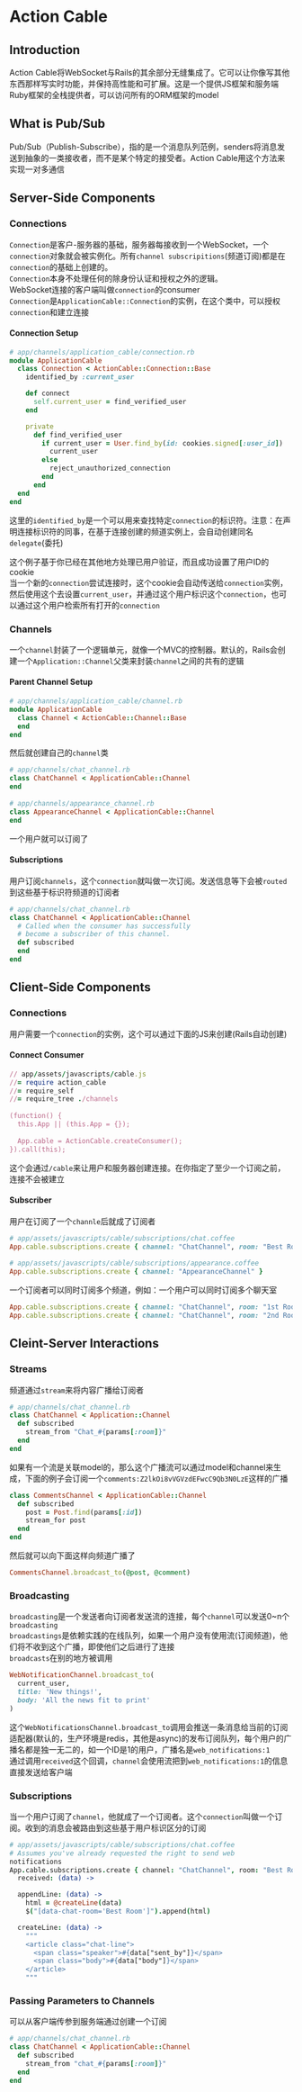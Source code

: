 # Action Cable
## Introduction
Action
Cable将WebSocket与Rails的其余部分无缝集成了。它可以让你像写其他东西那样写实时功能，并保持高性能和可扩展。这是一个提供JS框架和服务端Ruby框架的全栈提供者，可以访问所有的ORM框架的model  

## What is Pub/Sub
Pub/Sub（Publish-Subscribe），指的是一个消息队列范例，senders将消息发送到抽象的一类接收者，而不是某个特定的接受者。Action Cable用这个方法来实现一对多通信  

## Server-Side Components
### Connections
`Connection`是客户-服务器的基础，服务器每接收到一个WebSocket，一个`connection`对象就会被实例化。所有`channel subscripitions`(频道订阅)都是在`connection`的基础上创建的。  
`Connection`本身不处理任何的除身份认证和授权之外的逻辑。  
WebSocket连接的客户端叫做`connection`的consumer  
`Connection`是`ApplicationCable::Connection`的实例，在这个类中，可以授权`connection`和建立连接

#### Connection Setup
```ruby
# app/channels/application_cable/connection.rb
module ApplicationCable
  class Connection < ActionCable::Connection::Base
    identified_by :current_user

    def connect
      self.current_user = find_verified_user
    end

    private
      def find_verified_user
        if current_user = User.find_by(id: cookies.signed[:user_id])
          current_user
        else
          reject_unauthorized_connection
        end
      end
  end
end
```
这里的`identified_by`是一个可以用来查找特定`connection`的标识符。注意：在声明连接标识符的同事，在基于连接创建的频道实例上，会自动创建同名`delegate`(委托)  

这个例子基于你已经在其他地方处理已用户验证，而且成功设置了用户ID的cookie  
当一个新的`connection`尝试连接时，这个cookie会自动传送给`connection`实例，然后使用这个去设置`current_user`，并通过这个用户标识这个`connection`，也可以通过这个用户检索所有打开的`connection`  

### Channels
一个`channel`封装了一个逻辑单元，就像一个MVC的控制器。默认的，Rails会创建一个`Application::Channel`父类来封装`channel`之间的共有的逻辑  

#### Parent Channel Setup
```ruby
# app/channels/application_cable/channel.rb
module ApplicationCable
  class Channel < ActionCable::Channel::Base
  end
end
```
然后就创建自己的`channel`类  
```ruby
# app/channels/chat_channel.rb
class ChatChannel < ApplicationCable::Channel
end
 
# app/channels/appearance_channel.rb
class AppearanceChannel < ApplicationCable::Channel
end
```
一个用户就可以订阅了  

#### Subscriptions
用户订阅`channels`，这个`connection`就叫做一次订阅。发送信息等下会被`routed`到这些基于标识符频道的订阅者 
```ruby
# app/channels/chat_channel.rb
class ChatChannel < ApplicationCable::Channel
  # Called when the consumer has successfully
  # become a subscriber of this channel.
  def subscribed
  end
end
```


## Client-Side Components
### Connections
用户需要一个`connection`的实例，这个可以通过下面的JS来创建(Rails自动创建)  

#### Connect Consumer
```ruby
// app/assets/javascripts/cable.js
//= require action_cable
//= require_self
//= require_tree ./channels
 
(function() {
  this.App || (this.App = {});
 
  App.cable = ActionCable.createConsumer();
}).call(this);
```
这个会通过`/cable`来让用户和服务器创建连接。在你指定了至少一个订阅之前，连接不会被建立  

#### Subscriber
用户在订阅了一个`channle`后就成了订阅者  
```ruby
# app/assets/javascripts/cable/subscriptions/chat.coffee
App.cable.subscriptions.create { channel: "ChatChannel", room: "Best Room" }
 
# app/assets/javascripts/cable/subscriptions/appearance.coffee
App.cable.subscriptions.create { channel: "AppearanceChannel" }
```
一个订阅者可以同时订阅多个频道，例如：一个用户可以同时订阅多个聊天室  
```ruby
App.cable.subscriptions.create { channel: "ChatChannel", room: "1st Room" }
App.cable.subscriptions.create { channel: "ChatChannel", room: "2nd Room" }
```

## Cleint-Server Interactions
### Streams
频道通过`stream`来将内容广播给订阅者  
```ruby
# app/channels/chat_channel.rb
class ChatChannel < Application::Channel
  def subscribed
    stream_from "Chat_#{params[:room]}"
  end
end
```
如果有一个流是关联model的，那么这个广播流可以通过model和channel来生成，下面的例子会订阅一个`comments:Z2lkOi8vVGVzdEFwcC9Qb3N0LzE`这样的广播  
```ruby
class CommentsChannel < ApplicationCable::Channel
  def subscribed
    post = Post.find(params[:id])
    stream_for post
  end
end
```
然后就可以向下面这样向频道广播了  
```ruby
CommentsChannel.broadcast_to(@post, @comment)
```

### Broadcasting
`broadcasting`是一个发送者向订阅者发送流的连接，每个`channel`可以发送0~n个`broadcasting`  
`broadcastings`是依赖实践的在线队列，如果一个用户没有使用流(订阅频道)，他们将不收到这个广播，即使他们之后进行了连接  
`broadcasts`在别的地方被调用  
```ruby
WebNotificationChannel.broadcast_to(
  current_user,
  title: 'New things!',
  body: 'All the news fit to print'
)
```
这个`WebNotificationsChannel.broadcast_to`调用会推送一条消息给当前的订阅适配器(默认的，生产环境是redis，其他是async)的发布订阅队列，每个用户的广播名都是独一无二的，如一个ID是1的用户，广播名是`web_notifications:1`  
通过调用`received`这个回调，`channel`会使用流把到`web_notifications:1`的信息直接发送给客户端  

### Subscriptions
当一个用户订阅了`channel`，他就成了一个订阅者。这个`connection`叫做一个订阅。收到的消息会被路由到这些基于用户标识区分的订阅  
```coffee 
# app/assets/javascripts/cable/subscriptions/chat.coffee
# Assumes you've already requested the right to send web 
notifications
App.cable.subscriptions.create { channel: "ChatChannel", room: "Best Room" },
  received: (data) ->

  appendLine: (data) ->
    html = @createLine(data)
    $("[data-chat-room='Best Room']").append(html)

  createLine: (data) ->
    """
    <article class="chat-line">
      <span class="speaker">#{data["sent_by"]}</span>
      <span class="body">#{data["body"]}</span>
    </article>
    """
```

### Passing Parameters to Channels
可以从客户端传参到服务端通过创建一个订阅
```ruby
# app/channels/chat_channel.rb
class ChatChannel < ApplicationCable::Channel
  def subscribed
    stream_from "chat_#{params[:room]}"
  end
end
```
